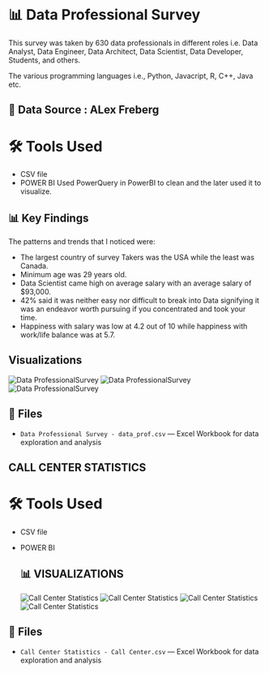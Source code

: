 
# 📊 Data Professional Survey

This survey was taken by 630 data professionals in different roles i.e. Data Analyst, Data Engineer, Data Architect, Data Scientist, Data Developer, Students, and others.

The various programming languages i.e., Python, Javacript, R, C++, Java etc.

## 📑 Data Source : ALex Freberg

# 🛠️ Tools Used
- CSV file
- POWER BI
Used PowerQuery in PowerBI to clean and the later used it to visualize.


## 📊 Key Findings

The patterns and trends that I noticed were:
- The largest country of survey Takers was the USA while the least was Canada.
- Minimum age was 29 years old.
- Data Scientist came high on average salary with an average salary of $93,000.
- 42% said it was neither easy nor difficult to break into Data signifying it was an endeavor worth pursuing if you concentrated and took your time.
- Happiness with salary was low at 4.2 out of 10 while happiness with work/life balance was at 5.7.

## Visualizations 
![Data ProfessionalSurvey](https://mavenanalyticsio-upload-bucket-prod.s3.us-west-2.amazonaws.com/178378569/projects/3dadbb30-6df9-4299-8690-64fae4c55021.png)
![Data ProfessionalSurvey](https://mavenanalyticsio-upload-bucket-prod.s3.us-west-2.amazonaws.com/178378569/projects/9253/3c6c2447-8fdc-4779-ac14-7d2b81f595ba.png)
![Data ProfessionalSurvey](https://mavenanalyticsio-upload-bucket-prod.s3.us-west-2.amazonaws.com/178378569/projects/9253/9bd13e35-0043-49e4-bd9e-c5a482723574.png)

## 📂 Files
- `Data Professional Survey - data_prof.csv` — Excel Workbook for data exploration and analysis



## CALL CENTER STATISTICS


# 🛠️ Tools Used
- CSV file
- POWER BI

  ## 📊 VISUALIZATIONS
  ![Call Center Statistics](https://cdn.mavenanalytics.io/public/profile/28819320-80e1-7069-7d92-2e1dbd431d14/projects/call1.png)
  ![Call Center Statistics](https://cdn.mavenanalytics.io/public/profile/28819320-80e1-7069-7d92-2e1dbd431d14/projects/call03.PNG)
  ![Call Center Statistics](https://cdn.mavenanalytics.io/public/profile/28819320-80e1-7069-7d92-2e1dbd431d14/projects/call04.PNG)
  ![Call Center Statistics](https://cdn.mavenanalytics.io/public/profile/28819320-80e1-7069-7d92-2e1dbd431d14/projects/call05.PNG)

## 📂 Files
- `Call Center Statistics - Call Center.csv` — Excel Workbook for data exploration and analysis
